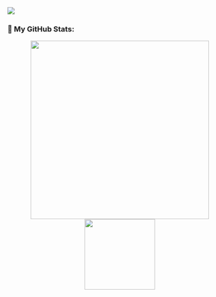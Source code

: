 ![](https://komarev.com/ghpvc/?username=costa53&label=PROFILE+VIEWS&color=a99a86)

### :vulcan_salute: My GitHub Stats:

<p align="center">
  <a href="https://github.com/costa53">
    <img width="400em" src="https://github-readme-stats.vercel.app/api?username=costa53&show_icons=true&theme=aura_dark&include_all_commits=true&count_private=true&cache_seconds=1800" />
    <img height="158em" src="https://github-readme-stats.vercel.app/api/top-langs/?username=costa53&theme=aura_dark&layout=compact&langs_count=6&cache_seconds=1800" />
  </a>
</p>
